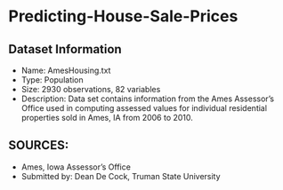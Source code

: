 # Predicting-House-Sale-Prices
## Dataset Information
* Name: AmesHousing.txt
* Type: Population
* Size: 2930 observations, 82 variables
* Description: Data set contains information from the Ames Assessor’s Office used in computing assessed values for individual residential properties sold in Ames, IA from 2006 to 2010.

## SOURCES: 
* Ames, Iowa Assessor’s Office 
* Submitted by: Dean De Cock, Truman State University

